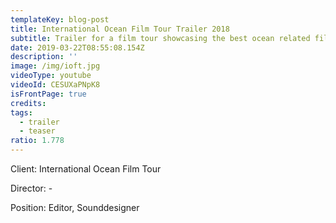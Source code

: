 ```yaml
---
templateKey: blog-post
title: International Ocean Film Tour Trailer 2018
subtitle: Trailer for a film tour showcasing the best ocean related films
date: 2019-03-22T08:55:08.154Z
description: ''
image: /img/ioft.jpg
videoType: youtube
videoId: CESUXaPNpK8
isFrontPage: true
credits:
tags:
  - trailer
  - teaser
ratio: 1.778
---
```

Client: International Ocean Film Tour

Director: -

Position: Editor, Sounddesigner
